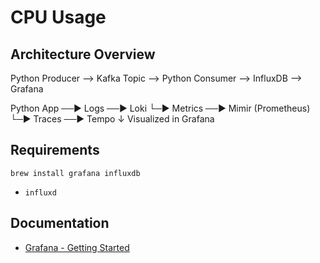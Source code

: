 # CPU Usage

## Architecture Overview

Python Producer --> Kafka Topic --> Python Consumer --> InfluxDB --> Grafana


Python App ──▶ Logs ──▶ Loki
          └─▶ Metrics ──▶ Mimir (Prometheus)
          └─▶ Traces ──▶ Tempo
                      ↓
                 Visualized in Grafana

## Requirements

```
brew install grafana influxdb
```

- `influxd`


## Documentation

- [Grafana - Getting Started](https://grafana.com/tutorials/grafana-fundamentals/?utm_source=grafana_gettingstarted#introduction)

